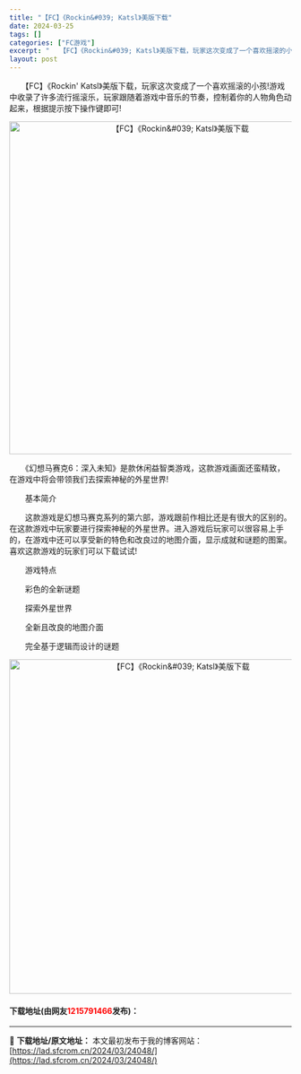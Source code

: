 ```yaml
---
title: "【FC】《Rockin&#039; Katsl》美版下载"
date: 2024-03-25
tags: []
categories: ["FC游戏"]
excerpt: "　　【FC】《Rockin&#039; Katsl》美版下载，玩家这次变成了一个喜欢摇滚的小孩!游戏中收录了许多流行摇滚乐，玩家跟随着游戏中音乐的节奏，控制着你的人物角色动起来，根据提示按下操作键即可! 　　《幻想马赛克6：深入未知》是款休闲益智类游戏，这款游戏画面还蛮精致，在游戏中将会带领我们去探索&hellip;"
layout: post
---
```


 <p>　　【FC】《Rockin&#39; Katsl》美版下载，玩家这次变成了一个喜欢摇滚的小孩!游戏中收录了许多流行摇滚乐，玩家跟随着游戏中音乐的节奏，控制着你的人物角色动起来，根据提示按下操作键即可!</p> <p align="center"><img align="" border="0" src="https://lad.sfcrom.cn/wp-content/uploads/2024/03/20240325_660199234dfd5.png" width="594" alt="【FC】《Rockin&amp;#039; Katsl》美版下载" /></p> <p>　　《幻想马赛克6：深入未知》是款休闲益智类游戏，这款游戏画面还蛮精致，在游戏中将会带领我们去探索神秘的外星世界!</p> <p>　　基本简介</p> <p>　　这款游戏是幻想马赛克系列的第六部，游戏跟前作相比还是有很大的区别的。在这款游戏中玩家要进行探索神秘的外星世界。进入游戏后玩家可以很容易上手的，在游戏中还可以享受新的特色和改良过的地图介面，显示成就和谜题的图案。喜欢这款游戏的玩家们可以下载试试!</p> <p>　　游戏特点</p> <p>　　彩色的全新谜题</p> <p>　　探索外星世界</p> <p>　　全新且改良的地图介面</p> <p>　　完全基于逻辑而设计的谜题</p> <p align="center"><img align="" border="0" src="https://lad.sfcrom.cn/wp-content/uploads/2024/03/20240325_6601992506e89.png" width="597" alt="【FC】《Rockin&amp;#039; Katsl》美版下载" /></p> <p><h4>下载地址(由网友<font color="red">1215791466</font>发布)：</h4></p> 

---
📖 **下载地址/原文地址：** 本文最初发布于我的博客网站：[https://lad.sfcrom.cn/2024/03/24048/](https://lad.sfcrom.cn/2024/03/24048/)
